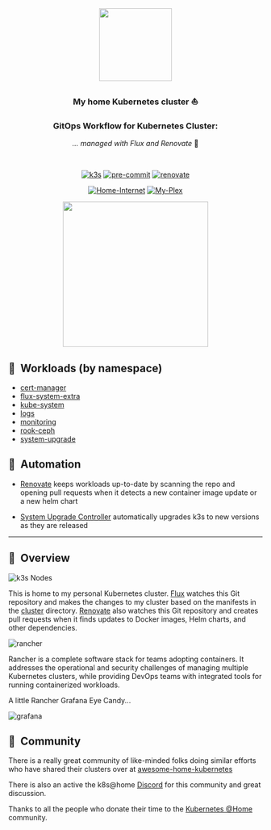 <div align="center">

<img src="https://camo.githubusercontent.com/5b298bf6b0596795602bd771c5bddbb963e83e0f/68747470733a2f2f692e696d6775722e636f6d2f7031527a586a512e706e67" align="center" width="144px" height="144px"/>

### My home Kubernetes cluster :sailboat:
### GitOps Workflow for Kubernetes Cluster:

_... managed with Flux and Renovate_ :robot:

</div>

<br/>

<div align="center">

[![k3s](https://img.shields.io/badge/k3s-v1.21.2-brightgreen?style=for-the-badge&logo=kubernetes&logoColor=white)](https://k3s.io/)
[![pre-commit](https://img.shields.io/badge/pre--commit-enabled-brightgreen?logo=pre-commit&logoColor=white&style=for-the-badge)](https://github.com/pre-commit/pre-commit)
[![renovate](https://img.shields.io/badge/renovate-enabled-brightgreen?style=for-the-badge&logo=renovatebot&logoColor=white)](https://github.com/renovatebot/renovate)
  
</div>

<div align="center">
  
[![Home-Internet](https://img.shields.io/uptimerobot/status/m789505035-c112a2c8baa014b335cd2dc6?color=important&label=home%20internet&style=flat-square&logo=opnSense&logoColor=white)](https://uptimerobot.com)
[![My-Plex](https://img.shields.io/uptimerobot/status/m789505035-c112a2c8baa014b335cd2dc6?logo=plex&logoColor=white&color=important&label=my%20plex&style=flat-square)](https://plex.tv)

</div>

<div align="center">
  
<img src="https://github.githubassets.com/images/modules/profile/profile-first-pr-dark.svg" align="center" width="288px" height="288px"/>

</div>

## :wrench:&nbsp; Workloads (by namespace)

* [cert-manager](https://github.com/jetstack/cert-manager)
* [flux-system-extra](https://github.com/fluxcd/flux2/)
* [kube-system](https://kubernetes.io/docs/concepts/overview/components/)
* [logs](logs/)
* [monitoring](monitoring/)
* [rook-ceph](rook-ceph/)
* [system-upgrade](system-upgrade/)

## :robot:&nbsp; Automation

* [Renovate](https://github.com/renovatebot/renovate) keeps workloads up-to-date by scanning the repo and opening pull requests when it detects a new container image update or a new helm chart
- [System Upgrade Controller](https://github.com/rancher/system-upgrade-controller) automatically upgrades k3s to new versions as they are released


---

## :book:&nbsp; Overview

![k3s Nodes](https://i.imgur.com/MmEfXeu.png)

This is home to my personal Kubernetes cluster. [Flux](https://github.com/fluxcd/flux2) watches this Git repository and makes the changes to my cluster based on the manifests in the [cluster](./cluster/) directory. [Renovate](https://github.com/renovatebot/renovate) also watches this Git repository and creates pull requests when it finds updates to Docker images, Helm charts, and other dependencies.

![rancher](https://i.imgur.com/o1DMXE4.png)

Rancher is a complete software stack for teams adopting containers. It addresses the operational and security challenges of managing multiple Kubernetes clusters, while providing DevOps teams with integrated tools for running containerized workloads.

A little Rancher Grafana Eye Candy...

![grafana](https://i.imgur.com/ofSFE6m.png)


## :handshake:&nbsp; Community

There is a really great community of like-minded folks doing similar efforts who have shared their clusters over at [awesome-home-kubernetes](https://github.com/k8s-at-home/awesome-home-kubernetes)

There is also an active the k8s@home [Discord](https://discord.gg/7PbmHRK) for this community and great discussion.

Thanks to all the people who donate their time to the [Kubernetes @Home](https://github.com/k8s-at-home/) community.

